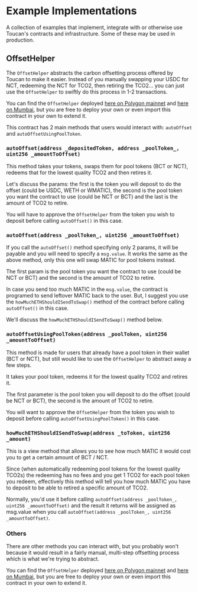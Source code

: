 # Example Implementations

A collection of examples that implement, integrate with or otherwise use Toucan's contracts and infrastructure. Some of these may be used in production.

## OffsetHelper

The `OffsetHelper` abstracts the carbon offsetting process offered by Toucan to make it easier. Instead of you manually swapping your USDC for NCT, redeeming the NCT for TCO2, then retiring the TCO2... you can just use the `OffsetHelper` to swiftly do this process in 1-2 transactions.

You can find the `OffsetHelper` deployed [here on Polygon mainnet](https://polygonscan.com/address/0x79E63048B355F4FBa192c5b28687B852a5521b31) and [here on Mumbai](https://mumbai.polygonscan.com/address/0x9910788B676Cee48476B10982DD754B8D55F2c2c), but you are free to deploy your own or even import this contract in your own to extend it.

This contract has 2 main methods that users would interact with: `autoOffset` and `autoOffsetUsingPoolToken`.

### `autoOffset(address _depositedToken, address _poolToken_, uint256 _amountToOffset)`

This method takes your tokens, swaps them for pool tokens (BCT or NCT), redeems that for the lowest quality TCO2 and then retires it.

Let's discuss the params: the first is the token you will deposit to do the offset (could be USDC, WETH or WMATIC), the second is the pool token you want the contract to use (could be NCT or BCT) and the last is the amount of TCO2 to retire.

You will have to approve the `OffsetHelper` from the token you wish to deposit before calling `autoOffset()` in this case.

### `autoOffset(address _poolToken_, uint256 _amountToOffset)`

If you call the `autoOffset()` method specifying only 2 params, it will be payable and you will need to specify a `msg.value`. It works the same as the above method, only this one will swap MATIC for pool tokens instead.

The first param is the pool token you want the contract to use (could be NCT or BCT) and the second is the amount of TCO2 to retire.

In case you send too much MATIC in the `msg.value`, the contract is programed to send leftover MATIC back to the user. But, I suggest you use the `howMuchETHShouldISendToSwap()` method of the contract before calling `autoOffset()` in this case.

We'll discuss the `howMuchETHShouldISendToSwap()` method below.

### `autoOffsetUsingPoolToken(address _poolToken, uint256 _amountToOffset)`

This method is made for users that already have a pool token in their wallet (BCT or NCT), but still would like to use the `OffsetHelper` to abstract away a few steps.

It takes your pool token, redeems it for the lowest quality TCO2 and retires it.

The first parameter is the pool token you will deposit to do the offset (could be NCT or BCT), the second is the amount of TCO2 to retire.

You will want to approve the `OffsetHelper` from the token you wish to deposit before calling `autoOffsetUsingPoolToken()` in this case.

### `howMuchETHShouldISendToSwap(address _toToken, uint256 _amount)`

This is a view method that allows you to see how much MATIC it would cost you to get a certain amount of BCT / NCT.

Since (when automatically redeeming pool tokens for the lowest quality TCO2s) the redeeming has no fees and you get 1 TCO2 for each pool token you redeem, effectively this method will tell you how much MATIC you have to deposit to be able to retired a specific amount of TCO2.

Normally, you'd use it before calling `autoOffset(address _poolToken_, uint256 _amountToOffset)` and the result it returns will be assigned as msg.value when you call `autoOffset(address _poolToken_, uint256 _amountToOffset)`.

### Others

There are other methods you can interact with, but you probably won't because it would result in a fairly manual, multi-step offsetting process which is what we're trying to abstract.

You can find the `OffsetHelper` deployed [here on Polygon mainnet](https://polygonscan.com/address/0x79E63048B355F4FBa192c5b28687B852a5521b31) and [here on Mumbai](https://mumbai.polygonscan.com/address/0x1A38e74D5190bA69938979aBe69ceb7b823209d3), but you are free to deploy your own or even import this contract in your own to extend it.
